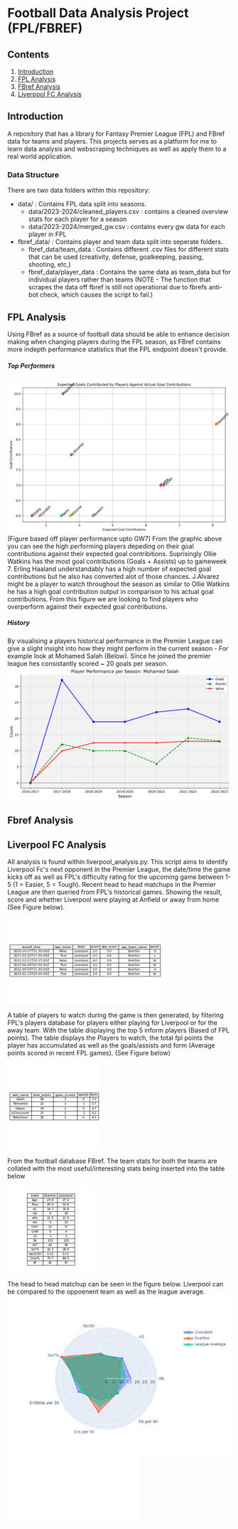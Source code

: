 # Football Data Analysis Project (FPL/FBREF)

## Contents

1) [Introduction](https://github.com/chowvb/FPL_analysis#introduction)
2) [FPL Analysis](https://github.com/chowvb/FPL_analysis#fpl-analysis)
3) [FBref Analysis](https://github.com/chowvb/FPL_analysis#fbref-analysis)
4) [Liverpool FC Analysis](https://github.com/chowvb/FPL_analysis#liverpool-fc-analysis)


## Introduction
A repository that has a library for Fantasy Premier League (FPL) and FBref data for teams and players. 
This projects serves as a platform for me to learn data analysis and webscraping techniques as well as apply them to a real world application. 

### Data Structure
There are two data folders within this repository:
- data/ : Contains FPL data split into seasons. 
  - data/2023-2024/cleaned_players.csv : contains a cleaned overview stats for each player for a season
  - data/2023-2024/merged_gw.csv : contains every gw data for each player in FPL
- fbref_data/ : Contains player and team data split into seperate folders.
  - fbref_data/team_data : Contains different .csv files for different stats that can be used (creativity, defense, goalkeeping, passing, shooting, etc,)
  - fbref_data/player_data : Contains the same data as team_data but for individual players rather than teams (NOTE - The function that scrapes the data off fbref is still not operational due to fbrefs anti-bot check, which causes the script to fail.)

## FPL Analysis 
Using FBref as a source of football data should be able to enhance decision making when changing players during the FPL season, as FBref contains more indepth performance statistics that the FPL endpoint doesn't provide.
##### Top Performers
![Expected Goal Contribution vs Actual Goal Contributions!](images/Attacking_Performance.png)
(Figure based off player performance upto GW7)
From the graphic above you can see the high performing players depeding on their goal contributions against their expected goal contribitions. Suprisingly Ollie Watkins has the most goal contributions (Goals + Assists) up to gameweek 7. Erling Haaland understandably has a high number of expected goal contributions but he also has converted alot of those chances. J.Alvarez might be a player to watch throughout the season as similar to Ollie Watkins he has a high goal contribution output in comparison to his actual goal contributions. 
From this figure we are looking to find players who overperform against their expected goal contributions. 
##### History
By visualising a players historical performance in the Premier League can give a slight insight into how they might perform in the current season - For example look at Mohamed Salah (Below). Since he joined the premier league hes consistantly scored ~ 20 goals per season.
![Mohamed Salah FPL History!](images/player_performance_example.png)

## Fbref Analysis



## Liverpool FC Analysis
All analysis is found within liverpool_analysis.py. This script aims to identify Liverpool Fc's next opponent in the Premier League, the date/time the game kicks off as well as FPL's difficulty rating for the upcoming game between 1-5 (1 = Easier, 5 = Tough). 
Recent head to head matchups in the Premier League are then queried from FPL's historical games. Showing the result, score and whether Liverpool were playing at Anfield or away from home (See Figure below).   

![h2h_results!](images/h2h_results.png)

A table of players to watch during the game is then generated, by filtering FPL's players database for players either playing for Liverpool or for the away team. With the table displaying the top 5 inform players (Based of FPL points). The table displays the Players to watch, the total fpl points the player has accumulated as well as the goals/assists and form (Average points scored in recent FPL games). (See Figure below)  

![one_2_watch!](images/one_2_watch.png)

From the football database FBref. The team stats for both the teams are collated with the most useful/interesting stats being inserted into the table below  

![summary_stats!](images/summary_stats.png)

The head to head matchup can be seen in the figure below. Liverpool can be compared to the oppoenent team as well as the league average.
![next_opponent_comparison!](images/attacking_h2h_radar_chart.png)
![next_opponent_comparison_test!](images/attacking_h2h_radar_chart.html)